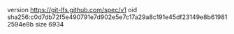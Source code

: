 version https://git-lfs.github.com/spec/v1
oid sha256:c0d7db72f5e490791e7d902e5e7c17a29a8c191e45df23149e8b619812594e8b
size 6934
